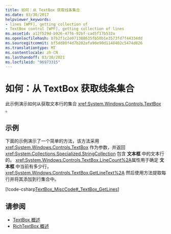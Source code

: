 ```yaml
---
title: 如何：从 TextBox 获取线条集合
ms.date: 03/30/2017
helpviewer_keywords:
- lines [WPF], getting collection of
- TextBox control [WPF], getting collection of lines
ms.assetid: a12f529d-b926-47f6-92bf-cad5f17b532a
ms.openlocfilehash: b7b2f1c2e071388635fb50b1e3573fd7f44334dd
ms.sourcegitcommit: bf5dd80f4d7b202afa90e90d1148402c5474d826
ms.translationtype: MT
ms.contentlocale: zh-CN
ms.lasthandoff: 03/30/2021
ms.locfileid: "96973315"
---
```

# <a name="how-to-get-a-collection-of-lines-from-a-textbox"></a>如何：从 TextBox 获取线条集合
此示例演示如何从获取文本行的集合 <xref:System.Windows.Controls.TextBox> 。  
  
## <a name="example"></a>示例  
 下面的示例演示了一个简单的方法，该方法采用 <xref:System.Windows.Controls.TextBox> 作为参数，并返回 <xref:System.Collections.Specialized.StringCollection> 包含 **文本框** 中的文本行的。  <xref:System.Windows.Controls.TextBox.LineCount%2A>属性用于确定 **文本框** 中当前有多少行， <xref:System.Windows.Controls.TextBox.GetLineText%2A> 然后使用方法提取每行并将其添加到行集合中。  
  
 [!code-csharp[TextBox_MiscCode#_TextBox_GetLines](~/samples/snippets/csharp/VS_Snippets_Wpf/TextBox_MiscCode/CSharp/Window1.xaml.cs#_textbox_getlines)]  
  
## <a name="see-also"></a>请参阅

- [TextBox 概述](textbox-overview.md)
- [RichTextBox 概述](richtextbox-overview.md)
